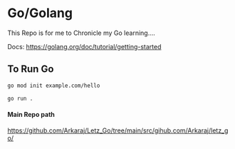# Go/Golang

This Repo is for me to Chronicle my Go learning....

Docs: https://golang.org/doc/tutorial/getting-started

## To Run Go

```sh
go mod init example.com/hello

go run .
```

#### Main Repo path

https://github.com/Arkaraj/Letz_Go/tree/main/src/gihub.com/Arkaraj/letz_go/
